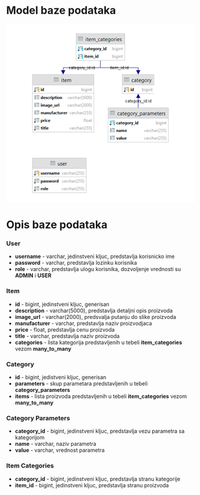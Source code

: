 # Model baze podataka

![Relacije između entiteta](../resources/model/database.png)

# Opis baze podataka

### User
- **username** - varchar, jedinstveni kljuc, predstavlja korisnicko ime
- **password** - varchar, predstavlja lozinku korisnika
- **role** - varchar, predstavlja ulogu korisnika, dozvoljenje vrednosti su **ADMIN** i **USER**

### Item
- **id** - bigint, jedinstveni kljuc, generisan
- **description** - varchar(5000), predstavlja detaljni opis proizvoda
- **image_url** - varchar(2000), predsvalja putanju do slike proizvoda 
- **manufacturer** - varchar, predstavlja naziv proizvodjaca
- **price** - float, predstavlja cenu proizvoda
- **title** - varchar, predstavlja naziv proizvoda
- **categories** - lista kategorija predstavljenih u tebeli **item_categories** vezom **many_to_many**

### Category
- **id** - bigint, jedistveni kljuc, generisan
- **parameters** - skup parametara predstavljenih u tebeli **category_parameters**
- **items** - lista proizvoda predstavljenih u tebeli **item_categories** vezom **many_to_many**

### Category Parameters
- **category_id** - bigint, jedinstveni kljuc, predstavlja vezu parametra sa kategorijom
- **name** - varchar, naziv parametra
- **value** - varchar, vrednost parametra

### Item Categories
- **category_id** - bigint, jedinstveni kljuc, predstavlja stranu kategorije
- **item_id** - bigint, jedinstveni kljuc, predstavlja stranu proizvoda
